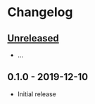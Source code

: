 # Changelog

## [Unreleased]

- ...

## 0.1.0 - 2019-12-10

- Initial release

[unreleased]: https://github.com/Synor/database-mysql/compare/0.1.0...HEAD
